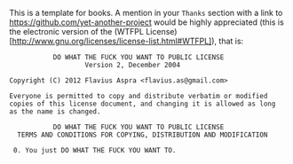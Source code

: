 This is a template for books. A mention in your `Thanks` section with a link to
https://github.com/yet-another-project would be highly appreciated (this is the
electronic version of the (WTFPL
License)[http://www.gnu.org/licenses/license-list.html#WTFPL]), that is:

               DO WHAT THE FUCK YOU WANT TO PUBLIC LICENSE
                       Version 2, December 2004

    Copyright (C) 2012 Flavius Aspra <flavius.as@gmail.com>

    Everyone is permitted to copy and distribute verbatim or modified
    copies of this license document, and changing it is allowed as long
    as the name is changed.

               DO WHAT THE FUCK YOU WANT TO PUBLIC LICENSE
      TERMS AND CONDITIONS FOR COPYING, DISTRIBUTION AND MODIFICATION

     0. You just DO WHAT THE FUCK YOU WANT TO.

